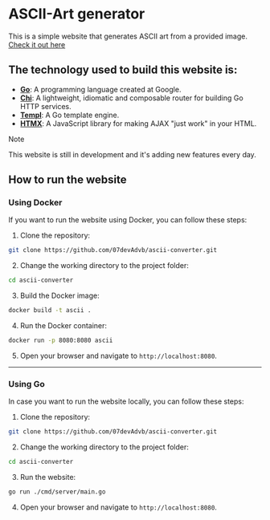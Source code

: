 # ASCII-Art generator
This is a simple website that generates ASCII art from a provided image.
[Check it out here](https://artscii.onrender.com/)

## The technology used to build this website is:
- **[Go](https://golang.org/)**: A programming language created at Google.
- **[Chi](https://go-chi.io/#/)**: A lightweight, idiomatic and composable router for building Go HTTP services.
- **[Templ](https://templ.guide/)**: A Go template engine.
- **[HTMX](https://htmx.org/)**: A JavaScript library for making AJAX "just work" in your HTML.

> [!NOTE]
> This website is still in development and it's adding new features every day.

## How to run the website
### Using Docker
If you want to run the website using Docker, you can follow these steps:

1. Clone the repository:
```bash
git clone https://github.com/07devAdvb/ascii-converter.git 
```
2. Change the working directory to the project folder:
```bash
cd ascii-converter
```
3. Build the Docker image:
```bash
docker build -t ascii .
```
4. Run the Docker container:
```bash
docker run -p 8080:8080 ascii
```
5. Open your browser and navigate to `http://localhost:8080`.
---
### Using Go
In case you want to run the website locally, you can follow these steps:

1. Clone the repository:
```bash
git clone https://github.com/07devAdvb/ascii-converter.git 
```
2. Change the working directory to the project folder:
```bash
cd ascii-converter
```
3. Run the website:
```bash
go run ./cmd/server/main.go
```
4. Open your browser and navigate to `http://localhost:8080`.

